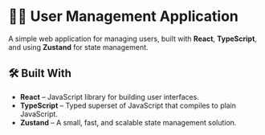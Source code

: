 # 🧑‍💻 User Management Application

A simple web application for managing users, built with **React**, **TypeScript**, and using **Zustand** for state management.

## 🛠️ Built With

* **React** – JavaScript library for building user interfaces.
* **TypeScript** – Typed superset of JavaScript that compiles to plain JavaScript.
* **Zustand** – A small, fast, and scalable state management solution.
